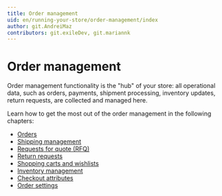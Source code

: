 ```yaml
---
title: Order management
uid: en/running-your-store/order-management/index
author: git.AndreiMaz
contributors: git.exileDev, git.mariannk
---
```


# Order management

Order management functionality is the "hub" of your store: all operational data, such as orders, payments, shipment processing, inventory updates, return requests, are collected and managed here.

Learn how to get the most out of the order management in the following chapters:

* [Orders](xref:en/running-your-store/order-management/orders)
* [Shipping management](xref:en/running-your-store/order-management/shipping-management)
* [Requests for quote (RFQ)](xref:en/running-your-store/order-management/rfq)
* [Return requests](xref:en/running-your-store/order-management/return-requests)
* [Shopping carts and wishlists](xref:en/running-your-store/order-management/shopping-carts-and-wishlists)
* [Inventory management](xref:en/running-your-store/order-management/inventory-management)
* [Checkout attributes](xref:en/running-your-store/order-management/checkout-attributes)
* [Order settings](xref:en/running-your-store/order-management/order-settings)
